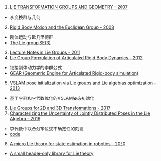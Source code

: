 01. [LIE TRANSFORMATION GROUPS AND GEOMETRY - 2007](https://emis.de/proceedings/Varna/vol9/Arvanitoyergos.pdf)
   + 李变换群与几何
02. [Rigid Body Motion and the Euclidean Group - 2008](https://www.seas.upenn.edu/~meam620/notes/RigidBodyMotion3.pdf)
   + 刚体运动与欧几里德群
   + [The Lie group SE(3)](https://www.seas.upenn.edu/~meam620/slides/kinematicsI.pdf)
03. [Lecture Notes in Lie Groups - 2011](https://arxiv.org/abs/1104.1106)
04. [Lie Group Formulation of Articulated Rigid Body Dynamics - 2012](http://www.cs.cmu.edu/~junggon/tools/liegroupdynamics.pdf)
   + 铰接刚体动力学的李群公式
   + [GEAR (Geometric Engine for Articulated Rigid-body simulation)](http://www.cs.cmu.edu/~junggon/tools/gear.html)
05. [VSLAM pose initialization via Lie groups and Lie algebras optimization - 2013](http://refbase.cvc.uab.es/files/rgs2013c.pdf)
   + 基于李群和李代数优化的VSLAM姿态初始化
06. [Lie Groups for 2D and 3D Transformations - 2017](http://ethaneade.com/lie.pdf)
07. [Characterizing the Uncertainty of Jointly Distributed Poses in the Lie Algebra - 2019](https://arxiv.org/abs/1906.07795)
   + 李代数中联合分布位姿不确定性的刻画
   + [code](https://bitbucket.org/jmangelson/lie)
08. [A micro Lie theory for state estimation in robotics - 2020](https://arxiv.org/abs/1812.01537)
   + [A small header-only library for Lie theory](https://github.com/artivis/manif)



